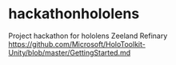 # hackathonhololens
Project hackathon for hololens Zeeland Refinary
https://github.com/Microsoft/HoloToolkit-Unity/blob/master/GettingStarted.md

